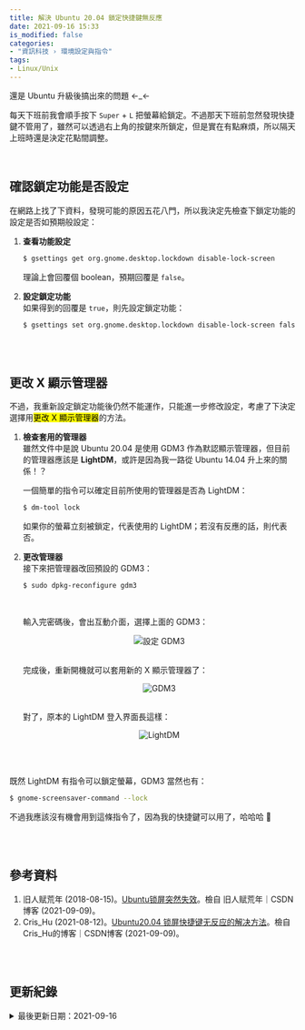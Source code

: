 ```yaml
---
title: 解決 Ubuntu 20.04 鎖定快捷鍵無反應
date: 2021-09-16 15:33
is_modified: false
categories:
- "資訊科技 › 環境設定與指令"
tags:
- Linux/Unix 
--- 
```


還是 Ubuntu 升級後搞出來的問題 ←_←  
  
每天下班前我會順手按下 `Super` + `L` 把螢幕給鎖定。不過那天下班前忽然發現快捷鍵不管用了，雖然可以透過右上角的按鍵來所鎖定，但是實在有點麻煩，所以隔天上班時還是決定花點間調整。

<!--more-->
<br>

## 確認鎖定功能是否設定  

在網路上找了下資料，發現可能的原因五花八門，所以我決定先檢查下鎖定功能的設定是否如預期般設定：

1. **查看功能設定**  
    ```bash
    $ gsettings get org.gnome.desktop.lockdown disable-lock-screen
    ```
    
    理論上會回覆個 boolean，預期回覆是 `false`。
    
2. **設定鎖定功能**  
    如果得到的回覆是 `true`，則先設定鎖定功能：
    ```bash
    $ gsettings set org.gnome.desktop.lockdown disable-lock-screen false
    ```

<br><br>

## 更改 X 顯示管理器    

不過，我重新設定鎖定功能後仍然不能運作，只能進一步修改設定，考慮了下決定選擇用<mark>更改 X 顯示管理器</mark>的方法。

1. **檢查套用的管理器**  
    雖然文件中是說 Ubuntu 20.04 是使用 GDM3 作為默認顯示管理器，但目前的管理器應該是 **LightDM**，或許是因為我一路從 Ubuntu 14.04 升上來的關係！？  
    
    一個簡單的指令可以確定目前所使用的管理器是否為 LightDM：    
    ```bash
    $ dm-tool lock
    ```
    如果你的螢幕立刻被鎖定，代表使用的 LightDM；若沒有反應的話，則代表否。
    
2. **更改管理器**   
    接下來把管理器改回預設的 GDM3：
    ```bash
    $ sudo dpkg-reconfigure gdm3
    ```
    
    <br>
    
    輸入完密碼後，會出互動介面，選擇上面的 GDM3：
    <center> <img src="https://i.imgur.com/qv27MZB.png" alt="設定 GDM3"></center>
   
    <br>
    
    完成後，重新開機就可以套用新的 X 顯示管理器了：
    <center> <img src="https://i.imgur.com/pOVPMeq.png" alt="GDM3"></center>

    <br>
    
    對了，原本的 LightDM 登入界面長這樣：
    <center> <img src="https://i.imgur.com/NrTbmF0.png" alt="LightDM"></center>
   
<br><br>   

既然 LightDM 有指令可以鎖定螢幕，GDM3 當然也有：    
```bash
$ gnome-screensaver-command --lock
```
不過我應該沒有機會用到這條指令了，因為我的快捷鍵可以用了，哈哈哈 :metal:

<br><br> 

## 參考資料 
1. 旧人赋荒年 (2018-08-15)。[Ubuntu锁屏突然失效](https://blog.csdn.net/yangziluomu/article/details/81702000)。檢自 旧人赋荒年｜CSDN博客 (2021-09-09)。
2. Cris_Hu (2021-08-12)。[Ubuntu20.04 锁屏快捷键无反应的解决方法](https://blog.csdn.net/Cris_Hu/article/details/119639189)。檢自 Cris_Hu的博客｜CSDN博客 (2021-09-09)。


<br><br> 

## 更新紀錄
<details class="update_stamp">
  <summary>最後更新日期：2021-09-16</summary>
  <ul>
    <li>2021-09-16 發布</li>
    <li>2021-09-14 完稿</li>
    <li>2021-09-09 起稿</li>
  </ul>
</details>